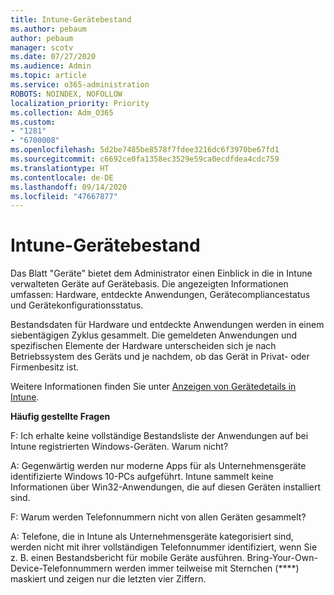 ```yaml
---
title: Intune-Gerätebestand
ms.author: pebaum
author: pebaum
manager: scotv
ms.date: 07/27/2020
ms.audience: Admin
ms.topic: article
ms.service: o365-administration
ROBOTS: NOINDEX, NOFOLLOW
localization_priority: Priority
ms.collection: Adm_O365
ms.custom:
- "1281"
- "6700008"
ms.openlocfilehash: 5d2be7485be8578f7fdee3216dc6f3970be67fd1
ms.sourcegitcommit: c6692ce0fa1358ec3529e59ca0ecdfdea4cdc759
ms.translationtype: HT
ms.contentlocale: de-DE
ms.lasthandoff: 09/14/2020
ms.locfileid: "47667877"
---
```

# <a name="intune-device-inventory"></a>Intune-Gerätebestand

Das Blatt "Geräte" bietet dem Administrator einen Einblick in die in Intune verwalteten Geräte auf Gerätebasis. Die angezeigten Informationen umfassen: Hardware, entdeckte Anwendungen, Gerätecompliancestatus und Gerätekonfigurationsstatus.

Bestandsdaten für Hardware und entdeckte Anwendungen werden in einem siebentägigen Zyklus gesammelt. Die gemeldeten Anwendungen und spezifischen Elemente der Hardware unterscheiden sich je nach Betriebssystem des Geräts und je nachdem, ob das Gerät in Privat- oder Firmenbesitz ist.

Weitere Informationen finden Sie unter [Anzeigen von Gerätedetails in Intune](https://docs.microsoft.com/intune/device-inventory).

**Häufig gestellte Fragen**

F: Ich erhalte keine vollständige Bestandsliste der Anwendungen auf bei Intune registrierten Windows-Geräten. Warum nicht?

A: Gegenwärtig werden nur moderne Apps für als Unternehmensgeräte identifizierte Windows 10-PCs aufgeführt. Intune sammelt keine Informationen über Win32-Anwendungen, die auf diesen Geräten installiert sind.

F: Warum werden Telefonnummern nicht von allen Geräten gesammelt?

A: Telefone, die in Intune als Unternehmensgeräte kategorisiert sind, werden nicht mit ihrer vollständigen Telefonnummer identifiziert, wenn Sie z. B. einen Bestandsbericht für mobile Geräte ausführen. Bring-Your-Own-Device-Telefonnummern werden immer teilweise mit Sternchen (****) maskiert und zeigen nur die letzten vier Ziffern.